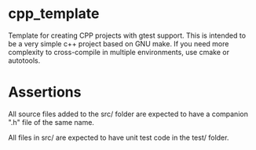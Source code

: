 # cpp_template
Template for creating CPP projects with gtest support.  This is intended to be a very simple c++ project based on GNU make.  If you need more complexity to cross-compile in multiple environments, use cmake or autotools.
# Assertions
All source files added to the src/ folder are expected to have a companion ".h" file of the same name.

All files in src/ are expected to have unit test code in the test/ folder.
